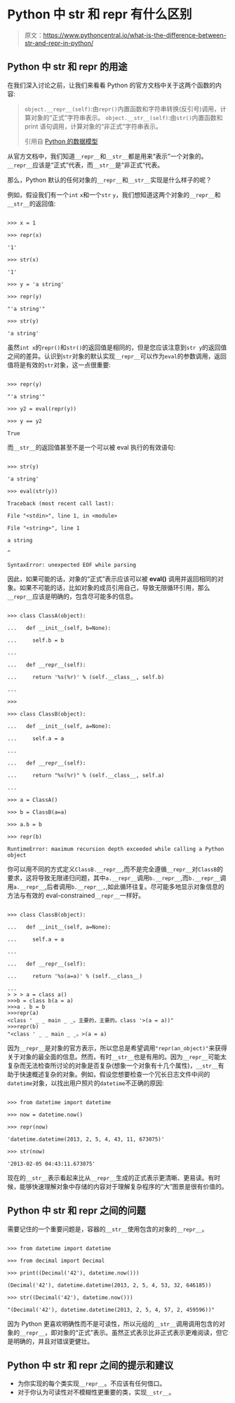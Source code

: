 # Python 中 __str__ 和 __repr__ 有什么区别

> 原文：<https://www.pythoncentral.io/what-is-the-difference-between-str-and-repr-in-python/>

## Python 中 __str__ 和 __repr__ 的用途

在我们深入讨论之前，让我们来看看 Python 的官方文档中关于这两个函数的内容:

> `object.__repr__(self)`:由`repr()`内置函数和字符串转换(反引号)调用，计算对象的“正式”字符串表示。
> `object.__str__(self)`:由`str()`内置函数和 print 语句调用，计算对象的“非正式”字符串表示。
> 
> 引用自 [Python 的数据模型](http://docs.python.org/2/reference/datamodel.html)

从官方文档中，我们知道`__repr__`和`__str__`都是用来“表示”一个对象的。`__repr__`应该是“正式”代表，而`__str__`是“非正式”代表。

那么，Python 默认的任何对象的`__repr__`和`__str__`实现是什么样子的呢？

例如，假设我们有一个`int` `x`和一个`str` `y`，我们想知道这两个对象的`__repr__`和`__str__`的返回值:

```

>>> x = 1

>>> repr(x)

'1'

>>> str(x)

'1'

>>> y = 'a string'

>>> repr(y)

"'a string'"

>>> str(y)

'a string'

```

虽然`int x`的`repr()`和`str()`的返回值是相同的，但是您应该注意到`str y`的返回值之间的差异。认识到`str`对象的默认实现`__repr__`可以作为`eval`的参数调用，返回值将是有效的`str`对象，这一点很重要:

```

>>> repr(y)

"'a string'"

>>> y2 = eval(repr(y))

>>> y == y2

True

```

而`__str__`的返回值甚至不是一个可以被 eval 执行的有效语句:

```

>>> str(y)

'a string'

>>> eval(str(y))

Traceback (most recent call last):

File "<stdin>", line 1, in <module>

File "<string>", line 1

a string

^

SyntaxError: unexpected EOF while parsing

```

因此，如果可能的话，对象的“正式”表示应该可以被 **eval()** 调用并返回相同的对象。如果不可能的话，比如对象的成员引用自己，导致无限循环引用，那么`__repr__`应该是明确的，包含尽可能多的信息。

```

>>> class ClassA(object):

...   def __init__(self, b=None):

...     self.b = b

...

...   def __repr__(self):

...     return '%s(%r)' % (self.__class__, self.b)

...

>>>

>>> class ClassB(object):

...   def __init__(self, a=None):

...     self.a = a

...

...   def __repr__(self):

...     return "%s(%r)" % (self.__class__, self.a)

...

>>> a = ClassA()

>>> b = ClassB(a=a)

>>> a.b = b

>>> repr(b)

RuntimeError: maximum recursion depth exceeded while calling a Python object

```

你可以用不同的方式定义`ClassB.__repr__`,而不是完全遵循`__repr__`对`ClassB`的要求，这将导致无限递归问题，其中`a.__repr__`调用`b.__repr__`,而`b.__repr__`调用`a.__repr__`,后者调用`b.__repr__,`,如此循环往复。尽可能多地显示对象信息的方法与有效的 eval-constrained`__repr__`一样好。

```

>>> class ClassB(object):

...   def __init__(self, a=None):

...     self.a = a

...

...   def __repr__(self):

...     return '%s(a=a)' % (self.__class__)

...
> > > a = class a()
>>>b = class b(a = a)
>>>a . b = b
>>>repr(a)
<class ' _ _ main _ _。主要的，主要的。class '>(a = a))"
>>>repr(b)
"<class ' _ _ main _ _。>(a = a)

```

因为`__repr__`是对象的官方表示，所以您总是希望调用`"repr(an_object)"`来获得关于对象的最全面的信息。然而，有时`__str__`也是有用的。因为`__repr__`可能太复杂而无法检查所讨论的对象是否复杂(想象一个对象有十几个属性)，`__str__`有助于快速概述复杂的对象。例如，假设您想要检查一个冗长日志文件中间的`datetime`对象，以找出用户照片的`datetime`不正确的原因:

```

>>> from datetime import datetime

>>> now = datetime.now()

>>> repr(now)

'datetime.datetime(2013, 2, 5, 4, 43, 11, 673075)'

>>> str(now)

'2013-02-05 04:43:11.673075'

```

现在的`__str__`表示看起来比从`__repr__`生成的正式表示更清晰、更易读。有时候，能够快速理解对象中存储的内容对于理解复杂程序的“大”图景是很有价值的。

## Python 中 __str__ 和 __repr__ 之间的问题

需要记住的一个重要问题是，容器的`__str__`使用包含的对象的`__repr__`。

```

>>> from datetime import datetime

>>> from decimal import Decimal

>>> print((Decimal('42'), datetime.now()))

(Decimal('42'), datetime.datetime(2013, 2, 5, 4, 53, 32, 646185))

>>> str((Decimal('42'), datetime.now()))

"(Decimal('42'), datetime.datetime(2013, 2, 5, 4, 57, 2, 459596))"

```

因为 Python 更喜欢明确性而不是可读性，所以元组的`__str__`调用调用包含的对象的`__repr__`，即对象的“正式”表示。虽然正式表示比非正式表示更难阅读，但它是明确的，并且对错误更健壮。

## Python 中 __str__ 和 __repr__ 之间的提示和建议

*   为你实现的每个类实现`__repr__`。不应该有任何借口。
*   对于你认为可读性对不模糊性更重要的类，实现`__str__`。
